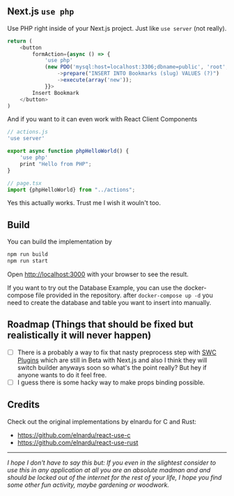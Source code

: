 ## Next.js `use php`

Use PHP right inside of your Next.js project. 
Just like `use server` (not really).

```javascript
return (
    <button
        formAction={async () => {
            'use php'
            (new PDO('mysql:host=localhost:3306;dbname=public', 'root', 'root'))
                ->prepare("INSERT INTO Bookmarks (slug) VALUES (?)")
                ->execute(array('new'));
            }}>
        Insert Bookmark
    </button>
)
```

And if you want to it can even work with React Client Components

```javascript
// actions.js
'use server'

export async function phpHelloWorld() {
    'use php'
    print "Hello from PHP";
}
```

```javascript
// page.tsx
import {phpHelloWorld} from "../actions";
```


Yes this actually works. Trust me I wish it wouln't too. 

## Build 

You can build the implementation by

```bash
npm run build
npm run start
```

Open [http://localhost:3000](http://localhost:3000) with your browser to see the result.

If you want to try out the Database Example, you can use the docker-compose file provided in the repository.
after `docker-compose up -d` you need to create the database and table you want to insert into manually.

## Roadmap (Things that should be fixed but realistically it will never happen)

- [ ] There is a probably a way to fix that nasty preprocess step with [SWC Plugins]( https://swc.rs/docs/plugin/ecmascript/getting-started) which are still in Beta with Next.js and also I think they will switch builder anyways soon so what's the point really? But hey if anyone wants to do it feel free.
- [ ] I guess there is some hacky way to make props binding possible.

## Credits

Check out the original implementations by elnardu for C and Rust:

* https://github.com/elnardu/react-use-c
* https://github.com/elnardu/react-use-rust

---

*I hope I don't have to say this but: If you even in the slightest consider to use this in any application at all you are an absolute madman and and should be locked out of the internet for the rest of your life, I hope you find some other fun activity, maybe gardening or woodwork.* 